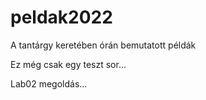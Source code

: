 # peldak2022
A tantárgy keretében órán bemutatott példák

Ez még csak egy teszt sor...

Lab02 megoldás...
